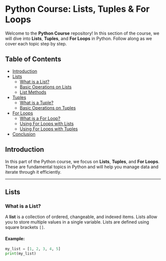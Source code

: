 # Python Course: Lists, Tuples & For Loops

Welcome to the **Python Course** repository! In this section of the course, we will dive into **Lists**, **Tuples**, and **For Loops** in Python. Follow along as we cover each topic step by step.

## Table of Contents

- [Introduction](#introduction)
- [Lists](#lists)
  - [What is a List?](#what-is-a-list)
  - [Basic Operations on Lists](#basic-operations-on-lists)
  - [List Methods](#list-methods)
- [Tuples](#tuples)
  - [What is a Tuple?](#what-is-a-tuple)
  - [Basic Operations on Tuples](#basic-operations-on-tuples)
- [For Loops](#for-loops)
  - [What is a For Loop?](#what-is-a-for-loop)
  - [Using For Loops with Lists](#using-for-loops-with-lists)
  - [Using For Loops with Tuples](#using-for-loops-with-tuples)
- [Conclusion](#conclusion)

## Introduction

In this part of the Python course, we focus on **Lists**, **Tuples**, and **For Loops**. These are fundamental topics in Python and will help you manage data and iterate through it efficiently.

---

## Lists

### What is a List?

A **list** is a collection of ordered, changeable, and indexed items. Lists allow you to store multiple values in a single variable. Lists are defined using square brackets `[]`.

#### Example:

```python
my_list = [1, 2, 3, 4, 5]
print(my_list)
